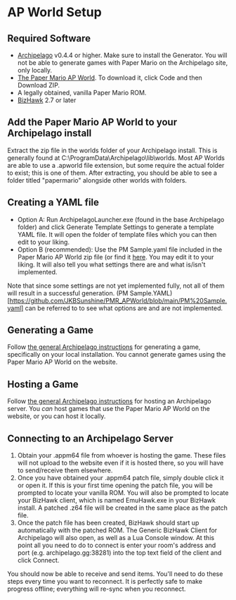 # AP World Setup
## Required Software

- [Archipelago](https://github.com/ArchipelagoMW/Archipelago/releases) v0.4.4 or higher. Make sure to install the
  Generator. You will not be able to generate games with Paper Mario on the Archipelago site, only locally.
- [The Paper Mario AP World](https://github.com/JKBSunshine/PMR_APWorld/tree/main). To download it, click Code and then Download ZIP.
- A legally obtained, vanilla Paper Mario ROM.
- [BizHawk](https://tasvideos.org/BizHawk/ReleaseHistory) 2.7 or later

## Add the Paper Mario AP World to your Archipelago install
Extract the zip file in the worlds folder of your Archipelago install. 
This is generally found at C:\ProgramData\Archipelago\lib\worlds. Most AP Worlds are able to use a .apworld file extension, but some require the actual folder to exist; this is one of them. After extracting, you should be able to see a folder titled "papermario" alongside other worlds with folders.

## Creating a YAML file
- Option A: Run ArchipelagoLauncher.exe (found in the base Archipelago folder) and click Generate Template Settings to generate a 
template YAML file. It will open the folder of template files which you can then edit to your liking.
- Option B (recommended): Use the PM Sample.yaml file included in the Paper Mario AP World zip file (or find it [here](https://github.com/JKBSunshine/PMR_APWorld/blob/main/PM%20Sample.yaml). You may edit it to your liking. It will also tell you what settings there are and what is/isn't implemented.

Note that since some settings are not yet implemented fully, not all of them will result in a successful generation. (PM Sample.YAML)[https://github.com/JKBSunshine/PMR_APWorld/blob/main/PM%20Sample.yaml] can be referred to to see what options are and are not implemented.

## Generating a Game
Follow [the general Archipelago instructions](https://archipelago.gg/tutorial/Archipelago/setup/en#generating-a-game) for generating a game, specifically on your local installation. You cannot generate games using the Paper Mario AP World on the website.

## Hosting a Game
Follow [the general Archipelago instructions](https://archipelago.gg/tutorial/Archipelago/setup/en#hosting-an-archipelago-server) for hosting an Archipelago server. You _can_ host games that use the Paper Mario AP World on the website, or you can host it locally.

## Connecting to an Archipelago Server
1. Obtain your .appm64 file from whoever is hosting the game. These files will not upload to the website even if it is hosted there, so you will have to send/receive them elsewhere.
2. Once you have obtained your .appm64 patch file, simply double click it or open it. If this is your first time opening the patch file, you will be prompted to locate your vanilla ROM. You will also be prompted to locate your BizHawk client, which is named EmuHawk.exe in your BizHawk install. A patched .z64 file will be created in the same place as the patch file.
3. Once the patch file has been created, BizHawk should start up automatically with the patched ROM. The Generic BizHawk Client for Archipelago will also open, as well as a Lua Console window. At this point all you need to do to connect is enter your room's address and port (e.g. archipelago.gg:38281) into the top text field of the client and click Connect.

You should now be able to receive and send items. You'll need to do these steps every time you want to reconnect. It is perfectly safe to make progress offline; everything will re-sync when you reconnect.
